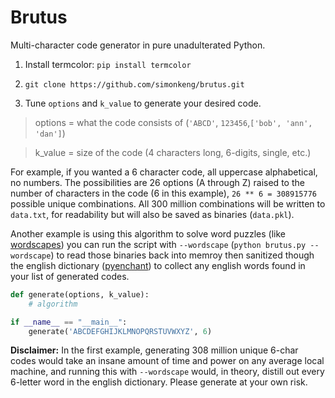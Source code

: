 # Brutus

Multi-character code generator in pure unadulterated Python.

1. Install termcolor: `pip install termcolor`

2. `git clone https://github.com/simonkeng/brutus.git`

3. Tune `options` and `k_value` to generate your desired code.

> options = what the code consists of (`'ABCD'`, `123456`,`['bob', 'ann', 'dan']`)

> k_value = size of the code (4 characters long, 6-digits, single, etc.)

For example, if you wanted a 6 character code, all uppercase alphabetical, no numbers. The possibilities are 26 options (A through Z) raised to the number of characters in the code (6 in this example), `26 ** 6 = 308915776` possible unique combinations. All 300 million combinations will be written to `data.txt`, for readability but will also be saved as binaries (`data.pkl`). 

Another example is using this algorithm to solve word puzzles (like [wordscapes](https://itunes.apple.com/ca/app/wordscapes/id1207472156?mt=8)) you can run the script with `--wordscape` (`python brutus.py --wordscape`) to read those binaries back into memroy then sanitized though the english dictionary ([pyenchant](https://github.com/rfk/pyenchant)) to collect any english words found in your list of generated codes. 


```python
def generate(options, k_value):
    # algorithm

if __name__ == "__main__":
    generate('ABCDEFGHIJKLMNOPQRSTUVWXYZ', 6)

```

**Disclaimer:** 
In the first example, generating 308 million unique 6-char codes would take an insane
amount of time and power on any average local machine, and running this with `--wordscape` would, in theory, distill out every 6-letter word in the english dictionary. Please generate at your own risk. 
